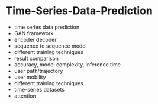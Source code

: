 # Time-Series-Data-Prediction                 
- time series data prediction           
- GAN framework               
- encoder decoder           
- sequence to sequence model         
- different training techniques 
- result comparison  
- accuracy, model complexity, inference time     
- user path/trajectory    
- user mobility   
- different training techniques 
- time-series datasets 
- attention 
  
